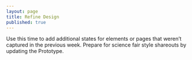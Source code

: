 ```yaml
---
layout: page
title: Refine Design
published: true
---
```



Use this time to add additional states for elements or pages that weren’t captured in the previous week. Prepare for science fair style shareouts by updating the Prototype. 
